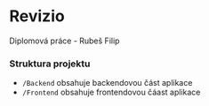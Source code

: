 # Revizio

Diplomová práce - Rubeš Filip

### Struktura projektu

- `/Backend` obsahuje backendovou část aplikace
- `/Frontend` obsahuje frontendovou čáast aplikace
